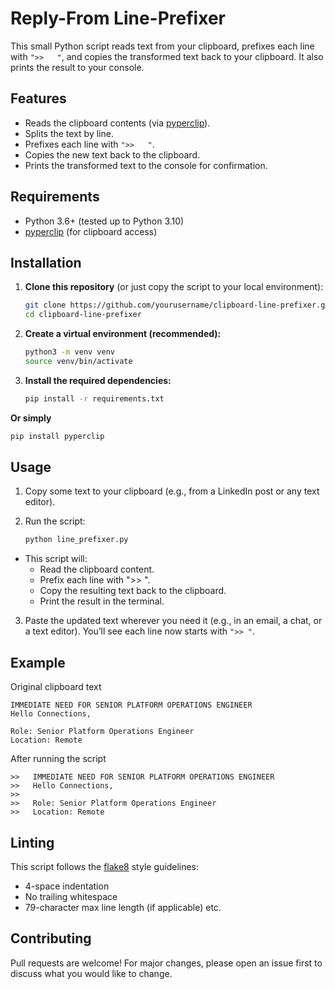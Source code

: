 # Reply-From Line-Prefixer

This small Python script reads text from your clipboard, prefixes each line with `">>   "`, and copies the transformed text back to your clipboard. It also prints the result to your console.

## Features
- Reads the clipboard contents (via [pyperclip](https://pypi.org/project/pyperclip/)).
- Splits the text by line.
- Prefixes each line with `">>   "`.
- Copies the new text back to the clipboard.
- Prints the transformed text to the console for confirmation.

## Requirements
- Python 3.6+ (tested up to Python 3.10)
- [pyperclip](https://pypi.org/project/pyperclip/) (for clipboard access)

## Installation

1. **Clone this repository** (or just copy the script to your local environment):
   ```bash
   git clone https://github.com/yourusername/clipboard-line-prefixer.git
   cd clipboard-line-prefixer
   ```

2. **Create a virtual environment (recommended):**

   ```bash
   python3 -m venv venv
   source venv/bin/activate
   ```

3. **Install the required dependencies:**

   ```bash
   pip install -r requirements.txt
   ```

**Or simply**

  ```bash
  pip install pyperclip
  ```

## Usage

1. Copy some text to your clipboard (e.g., from a LinkedIn post or any text editor).

1. Run the script:

   ```bash
   python line_prefixer.py
   ```

- This script will:
  - Read the clipboard content.
  - Prefix each line with ">> ".
  - Copy the resulting text back to the clipboard.
  - Print the result in the terminal.

3. Paste the updated text wherever you need it (e.g., in an email, a chat, or a text editor). You’ll see each line now starts with `">> "`.

## Example
Original clipboard text

   ```text
   IMMEDIATE NEED FOR SENIOR PLATFORM OPERATIONS ENGINEER
   Hello Connections,

   Role: Senior Platform Operations Engineer
   Location: Remote
   ```

After running the script
 
   ```
   >>   IMMEDIATE NEED FOR SENIOR PLATFORM OPERATIONS ENGINEER
   >>   Hello Connections,
   >>
   >>   Role: Senior Platform Operations Engineer
   >>   Location: Remote
   ```

## Linting
This script follows the [flake8](https://pypi.org/project/flake8/) style guidelines:

- 4-space indentation
- No trailing whitespace
- 79-character max line length (if applicable)
etc.

## Contributing
Pull requests are welcome! For major changes, please open an issue first to discuss what you would like to change.